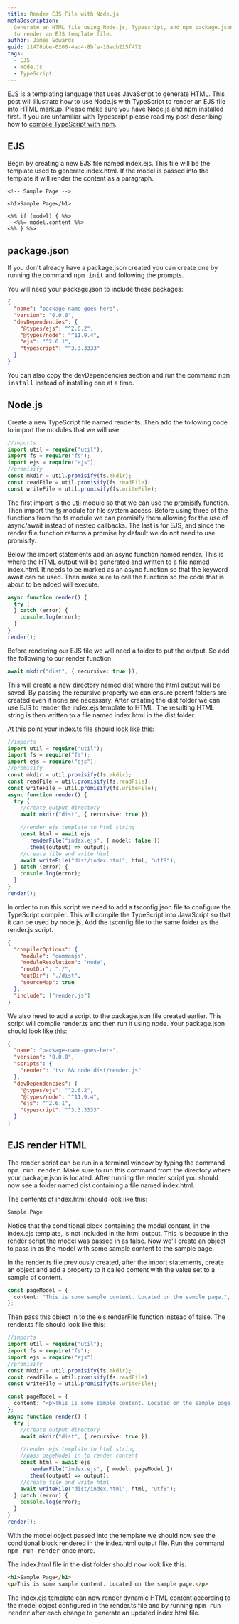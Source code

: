 ```yaml
---
title: Render EJS File with Node.js
metaDescription:
  Generate an HTML file using Node.js, Typescript, and npm package.json scripts
  to render an EJS template file.
author: James Edwards
guid: 11478bbe-6200-4ad4-8bfe-10adb215f472
tags:
  - EJS
  - Node.js
  - TypeScript
---
```


[EJS](https://ejs.co/) is a templating language that uses JavaScript to generate HTML. This post will illustrate how to use Node.js with TypeScript to render an EJS file into HTML markup. Please make sure you have [Node.js](https://nodejs.org/en/) and [npm](https://docs.npmjs.com/downloading-and-installing-node-js-and-npm) installed first. If you are unfamiliar with Typescript please read my post describing how to [compile TypeScript with npm](/npm-compile-typescript/).

## EJS

Begin by creating a new EJS file named index.ejs. This file will be the template used to generate index.html. If the model is passed into the template it will render the content as a paragraph.

```ejs
<!-- Sample Page -->

<h1>Sample Page</h1>

<%% if (model) { %%>
  <%%= model.content %%>
<%% } %%>
```

## package.json

If you don't already have a package.json created you can create one by running the command <kbd>npm init</kbd> and following the prompts.

You will need your package.json to include these packages:

```json
{
  "name": "package-name-goes-here",
  "version": "0.0.0",
  "devDependencies": {
    "@types/ejs": "^2.6.2",
    "@types/node": "^11.9.4",
    "ejs": "^2.6.1",
    "typescript": "^3.3.3333"
  }
}
```

You can also copy the devDependencies section and run the command <kbd>npm install</kbd> instead of installing one at a time.

## Node.js

Create a new TypeScript file named render.ts. Then add the following code to import the modules that we will use.

```typescript
//imports
import util = require("util");
import fs = require("fs");
import ejs = require("ejs");
//promisify
const mkdir = util.promisify(fs.mkdir);
const readFile = util.promisify(fs.readFile);
const writeFile = util.promisify(fs.writeFile);
```

The first import is the [util](https://nodejs.org/api/util.html) module so that we can use the [promisify](https://nodejs.org/dist/latest-v8.x/docs/api/util.html#util_util_promisify_original) function. Then import the [fs](https://nodejs.org/api/util.html) module for file system access. Before using three of the functions from the fs module we can promisify them allowing for the use of async/await instead of nested callbacks. The last is for EJS, and since the render file function returns a promise by default we do not need to use promisify.

Below the import statements add an async function named render. This is where the HTML output will be generated and written to a file named index.html. It needs to be marked as an async function so that the keyword await can be used. Then make sure to call the function so the code that is about to be added will execute.

```typescript
async function render() {
  try {
  } catch (error) {
    console.log(error);
  }
}
render();
```

Before rendering our EJS file we will need a folder to put the output. So add the following to our render function:

```typescript
await mkdir("dist", { recursive: true });
```

This will create a new directory named dist where the html output will be saved. By passing the recursive property we can ensure parent folders are created even if none are necessary. After creating the dist folder we can use EJS to render the index.ejs template to HTML. The resulting HTML string is then written to a file named index.html in the dist folder.

At this point your index.ts file should look like this:

```typescript
//imports
import util = require("util");
import fs = require("fs");
import ejs = require("ejs");
//promisify
const mkdir = util.promisify(fs.mkdir);
const readFile = util.promisify(fs.readFile);
const writeFile = util.promisify(fs.writeFile);
async function render() {
  try {
    //create output directory
    await mkdir("dist", { recursive: true });

    //render ejs template to html string
    const html = await ejs
      .renderFile("index.ejs", { model: false })
      .then((output) => output);
    //create file and write html
    await writeFile("dist/index.html", html, "utf8");
  } catch (error) {
    console.log(error);
  }
}
render();
```

In order to run this script we need to add a tsconfig.json file to configure the TypeScript compiler. This will compile the TypeScript into JavaScript so that it can be used by node.js. Add the tsconfig file to the same folder as the render.js script.

```json
{
  "compilerOptions": {
    "module": "commonjs",
    "moduleResolution": "node",
    "rootDir": "./",
    "outDir": "./dist",
    "sourceMap": true
  },
  "include": ["render.js"]
}
```

We also need to add a script to the package.json file created earlier. This script will compile render.ts and then run it using node. Your package.json should look like this:

```json
{
  "name": "package-name-goes-here",
  "version": "0.0.0",
  "scripts": {
    "render": "tsc && node dist/render.js"
  },
  "devDependencies": {
    "@types/ejs": "^2.6.2",
    "@types/node": "^11.9.4",
    "ejs": "^2.6.1",
    "typescript": "^3.3.3333"
  }
}
```

## EJS render HTML

The render script can be run in a terminal window by typing the command <kbd>npm run render</kbd>. Make sure to run this command from the directory where your package.json is located. After running the render script you should now see a folder named dist containing a file named index.html.

The contents of index.html should look like this:

```html
Sample Page
```

Notice that the conditional block containing the model content, in the index.ejs template, is not included in the html output. This is because in the render script the model was passed in as false. Now we'll create an object to pass in as the model with some sample content to the sample page.

In the render.ts file previously created, after the import statements, create an object and add a property to it called content with the value set to a sample of content.

```typescript
const pageModel = {
  content: "This is some sample content. Located on the sample page.",
};
```

Then pass this object in to the ejs.renderFile function instead of false. The render.ts file should look like this:

```typescript
//imports
import util = require("util");
import fs = require("fs");
import ejs = require("ejs");
//promisify
const mkdir = util.promisify(fs.mkdir);
const readFile = util.promisify(fs.readFile);
const writeFile = util.promisify(fs.writeFile);

const pageModel = {
  content: "<p>This is some sample content. Located on the sample page.</p>",
};
async function render() {
  try {
    //create output directory
    await mkdir("dist", { recursive: true });

    //render ejs template to html string
    //pass pageModel in to render content
    const html = await ejs
      .renderFile("index.ejs", { model: pageModel })
      .then((output) => output);
    //create file and write html
    await writeFile("dist/index.html", html, "utf8");
  } catch (error) {
    console.log(error);
  }
}
render();
```

With the model object passed into the template we should now see the conditional block rendered in the index.html output file. Run the command <kbd>npm run render</kbd> once more.

The index.html file in the dist folder should now look like this:

```html
<h1>Sample Page</h1>
<p>This is some sample content. Located on the sample page.</p>
```

The index.ejs template can now render dynamic HTML content according to the model object configured in the render.ts file and by running <kbd>npm run render</kbd> after each change to generate an updated index.html file.

